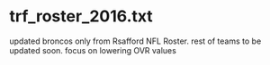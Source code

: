 # trf_roster_2016.txt
updated broncos only from Rsafford NFL Roster. rest of teams to be updated soon. focus on lowering OVR values

